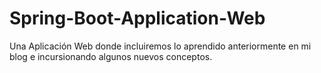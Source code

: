 # Spring-Boot-Application-Web
Una Aplicación Web donde incluiremos lo aprendido anteriormente en mi blog e incursionando algunos nuevos conceptos.
